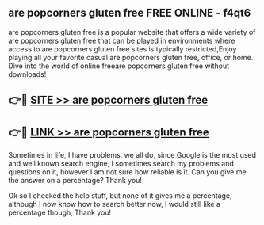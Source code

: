 ## are popcorners gluten free FREE ONLINE - f4qt6

are popcorners gluten free is a popular website that offers a wide variety of are popcorners gluten free that can be played in environments where access to are popcorners gluten free sites is typically restricted,Enjoy playing all your favorite casual are popcorners gluten free, office, or home. Dive into the world of online freeare popcorners gluten free without downloads!

## 👉🔴 [SITE >> are popcorners gluten free](http://news.freeplayer.one?title=are_popcorners_gluten_free&ref=FRRE)

## 👉🔴 [LINK >> are popcorners gluten free](http://news.freeplayer.one?title=are_popcorners_gluten_free&ref=FREE)

Sometimes in life, I have problems, we all do, since Google is the most used and well known search engine, I sometimes search my problems and questions on it, however I am not sure how reliable is it. Can you give me the answer on a percentage? Thank you!

Ok so I checked the help stuff, but none of it gives me a percentage, although I now know how to search better now, I would still like a percentage though, Thank you!